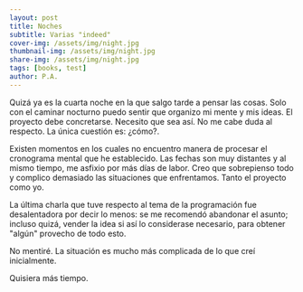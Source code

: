 ```yaml
---
layout: post
title: Noches
subtitle: Varias "indeed"
cover-img: /assets/img/night.jpg
thumbnail-img: /assets/img/night.jpg
share-img: /assets/img/night.jpg
tags: [books, test]
author: P.A.
---
```


Quizá ya es la cuarta noche en la que salgo tarde a pensar las cosas. Solo con el caminar nocturno puedo sentir que organizo mi mente y mis ideas. El proyecto debe concretarse. Necesito que sea así. No me cabe duda al respecto. La única cuestión es: ¿cómo?.

Existen momentos en los cuales no encuentro manera de procesar el cronograma mental que he establecido. Las fechas son muy distantes y al mismo tiempo, me asfixio por más días de labor. 
Creo que sobrepienso todo y complico demasiado las situaciones que enfrentamos. Tanto el proyecto como yo.

La última charla que tuve respecto al tema de la programación fue desalentadora por decir lo menos: se me recomendó abandonar el asunto; incluso quizá, vender la idea si así lo considerase necesario, para obtener "algún" provecho de todo esto. 

No mentiré. La situación es mucho más complicada de lo que creí inicialmente.

Quisiera más tiempo.
